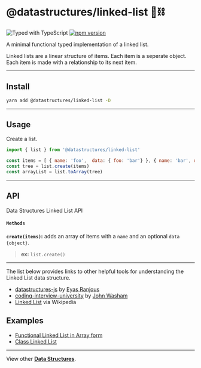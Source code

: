 # @datastructures/linked-list 🦄⛓

![Typed with TypeScript](https://flat.badgen.net/badge/icon/Typed?icon=typescript&label&labelColor=blue&color=555555)
[![npm version](https://badge.fury.io/js/%40datastructures%2Flinked-list.svg)](https://badge.fury.io/js/%40datastructures%2Flinked-list)

A minimal functional typed implementation of a linked list.

Linked lists are a linear structure of items. Each item is a seperate object.
Each item is made with a relationship to its next item.

---

## Install

```sh
yarn add @datastructures/linked-list -D
```

---
## Usage

Create a list.

```javascript
import { list } from '@datastructures/linked-list'

const items = [ { name: 'foo',  data: { foo: 'bar'} }, { name: 'bar', data: { biz: 'baz', }}]
const tree = list.create(items)
const arrayList = list.toArray(tree)
```

---

## API

Data Structures Linked List API
#### `Methods`

**`create(items)`:** adds an array of items with a `name` and an optional `data` `{object}`.

> **ex:** `list.create()`

---

The list below provides links to other helpful tools for understanding the Linked List data structure.

- [datastructures-js](https://github.com/datastructures-js/linked-list) by [Eyas Ranjous](https://github.com/eyas-ranjous)
- [coding-interview-university](https://github.com/jwasham/coding-interview-university#linked-lists) by [John Washam](https://github.com/jwasham)
- [Linked List](https://en.wikipedia.org/wiki/Linked_list) via Wikipedia

## Examples

- [Functional Linked List in Array form](https://codepen.io/yowainwright/pen/eYmqeWo)
- [Class Linked List](https://codepen.io/yowainwright/pen/gObVeGG)

---

View other [**Data Structures**](../../).
